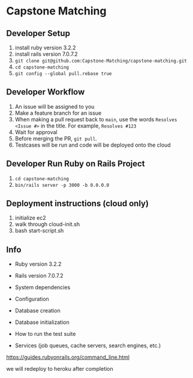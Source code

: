 # Capstone Matching

## Developer Setup
1. install ruby version 3.2.2
2. install rails version 7.0.7.2
3. ```git clone git@github.com:Capstone-Matching/capstone-matching.git```
4. ```cd capstone-matching```
5. ```git config --global pull.rebase true```

## Developer Workflow
1. An issue will be assigned to you
2. Make a feature branch for an issue
3. When making a pull request back to ```main```, use the words ```Resolves <Issue #>``` in the title. For example, ```Resolves #123```
4. Wait for approval
5. Before merging the PR, ```git pull```.
6. Testcases will be run and code will be deployed onto the cloud

## Developer Run Ruby on Rails Project
1. ```cd capstone-matching```
2. ```bin/rails server -p 3000 -b 0.0.0.0```

## Deployment instructions (cloud only)
1. initialize ec2
2. walk through cloud-init.sh
3. bash start-script.sh

## Info
* Ruby version
3.2.2

* Rails version
7.0.7.2

* System dependencies

* Configuration

* Database creation

* Database initialization

* How to run the test suite

* Services (job queues, cache servers, search engines, etc.)

https://guides.rubyonrails.org/command_line.html


we will redeploy to heroku after completion
